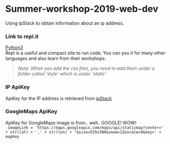 # Summer-workshop-2019-web-dev

Using ipStack to obtain information about an ip address.

### Link to repl.it
[Python3](https://repl.it/languages/python3)  
Repl is a useful and compact site to run code. You can you it for many other languages and also learn from their workshops.  

> *Note: When you add the css files, you need to add them under a folder called 'style' which is under 'static'*  


### IP ApiKey
ApiKey for the IP address is retrieved from [ipStack](https://ipstack.com/)  

### GoogleMaps ApiKey
ApiKey for GoogleMaps image is from.. well.. GOOGLE! WOW!   
` imageLink = 'https://maps.googleapis.com/maps/api/staticmap?center=' + str(lat) + ',' + str(lon) + '&size=555x300&zoom=12&scale=4&key=' + mapKey`














